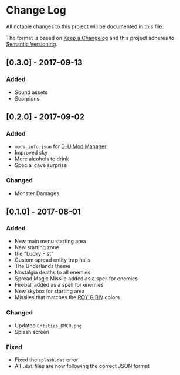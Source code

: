 # Change Log
All notable changes to this project will be documented in this file.

The format is based on [Keep a Changelog](http://keepachangelog.com/)
and this project adheres to [Semantic Versioning](http://semver.org/).

## [0.3.0] - 2017-09-13
### Added
 - Sound assets
 - Scorpions
 
## [0.2.0] - 2017-09-02
### Added
- `mods_info.json` for [D-U Mod Manager](https://github.com/Council-of-the-Delverers/Delver-Unlimited/wiki/Mod-Manager)
- Improved sky
- More alcohols to drink
- Special cave surprise

### Changed
- Monster Damages

## [0.1.0] - 2017-08-01
### Added
- New main menu starting area
- New starting zone
- the "Lucky Fist"
- Custom spread entity trap halls
- The Underlands theme
- Nostalgia deaths to all enemies
- Spread Magic Missile added as a spell for enemies
- Fireball added as a spell for enemies
- New skybox for starting area
- Missiles that matches the [ROY G BIV](https://en.wikipedia.org/wiki/ROYGBIV) colors

### Changed
- Updated `Entities_DMCR.png`
- Splash screen

### Fixed
- Fixed the `splash.dat` error
- All `.dat` files are now following the correct JSON format
